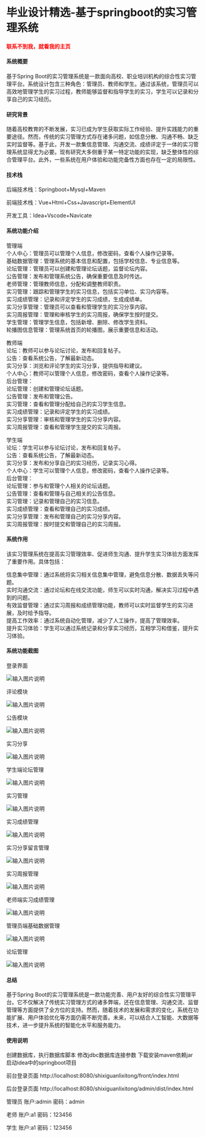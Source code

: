 # 毕业设计精选-基于springboot的实习管理系统

<h4 style='color:red'>联系不到我，就看我的主页 </h4> 
 
#### 系统概要

基于Spring Boot的实习管理系统是一款面向高校、职业培训机构的综合性实习管理平台。系统设计包含三种角色：管理员、教师和学生。通过该系统，管理员可以高效地管理学生的实习过程，教师能够监督和指导学生的实习，学生可以记录和分享自己的实习经历。

#### 研究背景

随着高校教育的不断发展，实习已成为学生获取实际工作经验、提升实践能力的重要途径。然而，传统的实习管理方式存在诸多问题，如信息分散、沟通不畅、缺乏实时监督等。基于此，开发一款集信息管理、沟通交流、成绩评定于一体的实习管理系统显得尤为必要。现有研究大多侧重于某一特定功能的实现，缺乏整体性的综合管理平台。此外，一些系统在用户体验和功能完备性方面也存在一定的局限性。

#### 技术栈

后端技术栈：Springboot+Mysql+Maven

前端技术栈：Vue+Html+Css+Javascript+ElementUI

开发工具：Idea+Vscode+Navicate

#### 系统功能介绍

管理端  
个人中心：管理员可以管理个人信息，修改密码，查看个人操作记录等。  
基础数据管理：管理系统的基本信息和配置，包括学校信息、专业信息等。  
论坛管理：管理员可以创建和管理论坛话题，监督论坛内容。  
公告管理：发布和管理系统公告，确保重要信息及时传达。  
老师管理：管理教师信息，分配和调整教师职责。  
实习管理：跟踪和管理学生的实习信息，包括实习单位、实习内容等。  
实习成绩管理：记录和评定学生的实习成绩，生成成绩单。  
实习分享管理：管理员可以查看和管理学生的实习分享内容。  
实习周报管理：管理和审核学生的实习周报，确保学生按时提交。  
学生管理：管理学生信息，包括新增、删除、修改学生资料。  
轮播图信息管理：管理系统首页的轮播图，展示重要信息和活动。  

教师端  
论坛：教师可以参与论坛讨论，发布和回复帖子。  
公告：查看系统公告，了解最新动态。  
实习分享：浏览和评论学生的实习分享，提供指导和建议。  
个人中心：教师可以管理个人信息，修改密码，查看个人操作记录等。  
后台管理：  
论坛管理：创建和管理论坛话题。  
公告管理：发布和管理公告。  
实习管理：查看和管理分配给自己的实习学生信息。  
实习成绩管理：记录和评定学生的实习成绩。  
实习分享管理：审核和管理学生的实习分享内容。    
实习周报管理：查看和管理学生提交的实习周报。  

学生端  
论坛：学生可以参与论坛讨论，发布和回复帖子。  
公告：查看系统公告，了解最新动态。  
实习分享：发布和分享自己的实习经历，记录实习心得。  
个人中心：学生可以管理个人信息，修改密码，查看个人操作记录等。  
后台管理：  
论坛管理：参与和管理个人相关的论坛话题。  
公告管理：查看和管理与自己相关的公告信息。  
实习管理：记录和管理自己的实习信息。  
实习成绩管理：查看和管理自己的实习成绩。  
实习分享管理：发布和管理自己的实习分享内容。  
实习周报管理：按时提交和管理自己的实习周报。  

#### 系统作用

该实习管理系统在提高实习管理效率、促进师生沟通、提升学生实习体验方面发挥了重要作用。具体包括：  

信息集中管理：通过系统将实习相关信息集中管理，避免信息分散、数据丢失等问题。  
实时沟通交流：通过论坛和在线交流功能，师生可以实时沟通，解决实习过程中遇到的问题。  
有效监督管理：通过实习周报和成绩管理功能，教师可以实时监督学生的实习进展，及时给予指导。  
提高工作效率：通过系统自动化管理，减少了人工操作，提高了管理效率。  
提升实习体验：学生可以通过系统记录和分享实习经历，互相学习和借鉴，提升实习体验。  

#### 系统功能截图

登录界面

![输入图片说明](images/1ac5400f453408698ad3f8d40b1d868.png)

评论模块

![输入图片说明](images/0070bb7fc97138c4538eea4f9bed7f7.png)

公告模块

![输入图片说明](images/41f0cbc205e284b776719a5b225e49d.png)

实习分享

![输入图片说明](images/90ebe29be9185d4272d260b8c299179.png)

学生端论坛管理

![输入图片说明](images/de3b792356209d19e6e019d05459533.png)

实习管理

![输入图片说明](images/842f9f42a410b994d783f4e9a7c82b5.png)

实习成绩管理

![输入图片说明](images/0b5de6dc03c910cc565e7bfce11aea6.png)

实习分享留言管理

![输入图片说明](images/457689674d71bd2ff092e9a5d9a65df.png)

实习周报管理

![输入图片说明](images/9461917ba2b7d102bb40cae7b69a3b3.png)

老师端实习成绩管理

![输入图片说明](images/8007f6374e94066a02c519615fc396e.png)

管理员端基础数据管理

![输入图片说明](images/3dd94d7619c20a23bd485a3d00a19e8.png)

论坛管理

![输入图片说明](images/8a64c043d821b30dc011fec8da3aa4e.png)

#### 总结

基于Spring Boot的实习管理系统是一款功能完善、用户友好的综合性实习管理平台。它不仅解决了传统实习管理方式的诸多弊端，还在信息管理、沟通交流、监督管理等方面提供了全方位的支持。然而，随着技术的发展和需求的变化，系统在功能扩展、用户体验优化等方面仍需不断完善。未来，可以结合人工智能、大数据等技术，进一步提升系统的智能化水平和服务能力。

#### 使用说明

创建数据库，执行数据库脚本 修改jdbc数据库连接参数 下载安装maven依赖jar 启动idea中的springboot项目

前台登录页面
http://localhost:8080/shixiguanlixitong/front/index.html

后台登录页面
http://localhost:8080/shixiguanlixitong/admin/dist/index.html

管理员				账户:admin 		密码：admin

老师				账户:a1 		密码：123456

学生				账户:a1 		密码：123456
